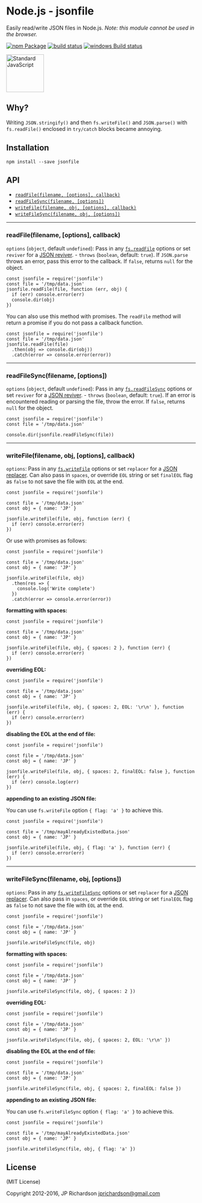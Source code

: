 Node.js - jsonfile
==================

Easily read/write JSON files in Node.js. *Note: this module cannot be used in the browser.*

[![npm Package](https://img.shields.io/npm/v/jsonfile.svg?style=flat-square)](https://www.npmjs.org/package/jsonfile) [![build status](https://secure.travis-ci.org/jprichardson/node-jsonfile.svg)](http://travis-ci.org/jprichardson/node-jsonfile) [![windows Build status](https://img.shields.io/appveyor/ci/jprichardson/node-jsonfile/master.svg?label=windows%20build)](https://ci.appveyor.com/project/jprichardson/node-jsonfile/branch/master)

[<img src="https://cdn.rawgit.com/feross/standard/master/sticker.svg" alt="Standard JavaScript" width="100" />](https://github.com/feross/standard)

Why?
----

Writing `JSON.stringify()` and then `fs.writeFile()` and `JSON.parse()` with `fs.readFile()` enclosed in `try/catch` blocks became annoying.

Installation
------------

    npm install --save jsonfile

API
---

-   [`readFile(filename, [options], callback)`](#readfilefilename-options-callback)
-   [`readFileSync(filename, [options])`](#readfilesyncfilename-options)
-   [`writeFile(filename, obj, [options], callback)`](#writefilefilename-obj-options-callback)
-   [`writeFileSync(filename, obj, [options])`](#writefilesyncfilename-obj-options)

------------------------------------------------------------------------

### readFile(filename, \[options\], callback)

`options` (`object`, default `undefined`): Pass in any [`fs.readFile`](https://nodejs.org/api/fs.html#fs_fs_readfile_path_options_callback) options or set `reviver` for a [JSON reviver](https://developer.mozilla.org/en-US/docs/Web/JavaScript/Reference/Global_Objects/JSON/parse). - `throws` (`boolean`, default: `true`). If `JSON.parse` throws an error, pass this error to the callback. If `false`, returns `null` for the object.

    const jsonfile = require('jsonfile')
    const file = '/tmp/data.json'
    jsonfile.readFile(file, function (err, obj) {
      if (err) console.error(err)
      console.dir(obj)
    })

You can also use this method with promises. The `readFile` method will return a promise if you do not pass a callback function.

    const jsonfile = require('jsonfile')
    const file = '/tmp/data.json'
    jsonfile.readFile(file)
      .then(obj => console.dir(obj))
      .catch(error => console.error(error))

------------------------------------------------------------------------

### readFileSync(filename, \[options\])

`options` (`object`, default `undefined`): Pass in any [`fs.readFileSync`](https://nodejs.org/api/fs.html#fs_fs_readfilesync_path_options) options or set `reviver` for a [JSON reviver](https://developer.mozilla.org/en-US/docs/Web/JavaScript/Reference/Global_Objects/JSON/parse). - `throws` (`boolean`, default: `true`). If an error is encountered reading or parsing the file, throw the error. If `false`, returns `null` for the object.

    const jsonfile = require('jsonfile')
    const file = '/tmp/data.json'

    console.dir(jsonfile.readFileSync(file))

------------------------------------------------------------------------

### writeFile(filename, obj, \[options\], callback)

`options`: Pass in any [`fs.writeFile`](https://nodejs.org/api/fs.html#fs_fs_writefile_file_data_options_callback) options or set `replacer` for a [JSON replacer](https://developer.mozilla.org/en-US/docs/Web/JavaScript/Reference/Global_Objects/JSON/stringify). Can also pass in `spaces`, or override `EOL` string or set `finalEOL` flag as `false` to not save the file with `EOL` at the end.

    const jsonfile = require('jsonfile')

    const file = '/tmp/data.json'
    const obj = { name: 'JP' }

    jsonfile.writeFile(file, obj, function (err) {
      if (err) console.error(err)
    })

Or use with promises as follows:

    const jsonfile = require('jsonfile')

    const file = '/tmp/data.json'
    const obj = { name: 'JP' }

    jsonfile.writeFile(file, obj)
      .then(res => {
        console.log('Write complete')
      })
      .catch(error => console.error(error))

**formatting with spaces:**

    const jsonfile = require('jsonfile')

    const file = '/tmp/data.json'
    const obj = { name: 'JP' }

    jsonfile.writeFile(file, obj, { spaces: 2 }, function (err) {
      if (err) console.error(err)
    })

**overriding EOL:**

    const jsonfile = require('jsonfile')

    const file = '/tmp/data.json'
    const obj = { name: 'JP' }

    jsonfile.writeFile(file, obj, { spaces: 2, EOL: '\r\n' }, function (err) {
      if (err) console.error(err)
    })

**disabling the EOL at the end of file:**

    const jsonfile = require('jsonfile')

    const file = '/tmp/data.json'
    const obj = { name: 'JP' }

    jsonfile.writeFile(file, obj, { spaces: 2, finalEOL: false }, function (err) {
      if (err) console.log(err)
    })

**appending to an existing JSON file:**

You can use `fs.writeFile` option `{ flag: 'a' }` to achieve this.

    const jsonfile = require('jsonfile')

    const file = '/tmp/mayAlreadyExistedData.json'
    const obj = { name: 'JP' }

    jsonfile.writeFile(file, obj, { flag: 'a' }, function (err) {
      if (err) console.error(err)
    })

------------------------------------------------------------------------

### writeFileSync(filename, obj, \[options\])

`options`: Pass in any [`fs.writeFileSync`](https://nodejs.org/api/fs.html#fs_fs_writefilesync_file_data_options) options or set `replacer` for a [JSON replacer](https://developer.mozilla.org/en-US/docs/Web/JavaScript/Reference/Global_Objects/JSON/stringify). Can also pass in `spaces`, or override `EOL` string or set `finalEOL` flag as `false` to not save the file with `EOL` at the end.

    const jsonfile = require('jsonfile')

    const file = '/tmp/data.json'
    const obj = { name: 'JP' }

    jsonfile.writeFileSync(file, obj)

**formatting with spaces:**

    const jsonfile = require('jsonfile')

    const file = '/tmp/data.json'
    const obj = { name: 'JP' }

    jsonfile.writeFileSync(file, obj, { spaces: 2 })

**overriding EOL:**

    const jsonfile = require('jsonfile')

    const file = '/tmp/data.json'
    const obj = { name: 'JP' }

    jsonfile.writeFileSync(file, obj, { spaces: 2, EOL: '\r\n' })

**disabling the EOL at the end of file:**

    const jsonfile = require('jsonfile')

    const file = '/tmp/data.json'
    const obj = { name: 'JP' }

    jsonfile.writeFileSync(file, obj, { spaces: 2, finalEOL: false })

**appending to an existing JSON file:**

You can use `fs.writeFileSync` option `{ flag: 'a' }` to achieve this.

    const jsonfile = require('jsonfile')

    const file = '/tmp/mayAlreadyExistedData.json'
    const obj = { name: 'JP' }

    jsonfile.writeFileSync(file, obj, { flag: 'a' })

License
-------

(MIT License)

Copyright 2012-2016, JP Richardson <a href="mailto:jprichardson@gmail.com" class="email">jprichardson@gmail.com</a>
